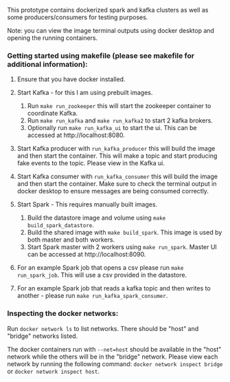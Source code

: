This prototype contains dockerized spark and kafka clusters as well as some producers/consumers for testing purposes.

Note: you can view the image terminal outputs using docker desktop and opening the running containers.

### Getting started using makefile (please see makefile for additional information):

1. Ensure that you have docker installed.
2. Start Kafka - for this I am using prebuilt images.
    1. Run `make run_zookeeper` this will start the zookeeper container to coordinate Kafka.
    2. Run `make run_kafka` and `make run_kafka2` to start 2 kafka brokers. 
    3. Optionally run `make run_kafka_ui` to start the ui. This can be accessed at http://localhost:8080.
3. Start Kafka producer with `run_kafka_producer` this will build the image and then start the container. This will make a topic and start producing fake events to the topic. Please view in the Kafka ui.
4. Start Kafka consumer with `run_kafka_consumer` this will build the image and then start the container. Make sure to check the terminal output in docker desktop to ensure messages are being consumed correctly.

5. Start Spark - This requires manually built images.
    1. Build the datastore image and volume using `make build_spark_datastore`.
    2. Build the shared image with `make build_spark`. This image is used by both master and both workers.
    3. Start Spark master with 2 workers using `make run_spark`. Master UI can be accessed at http://localhost:8090.
6. For an example Spark job that opens a csv please run `make run_spark_job`. This will use a csv provided in the datastore.
7. For an example Spark job that reads a kafka topic and then writes to another - please run `make run_kafka_spark_consumer`.

### Inspecting the docker networks:

Run `docker network ls` to list networks.
There should be "host" and "bridge" networks listed.

The docker containers run with `--net=host` should be available in the "host" network while the others will be in the "bridge" network. Please view each network by running the following command: `docker network inspect bridge` or `docker network inspect host`.